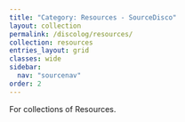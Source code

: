 ```yaml
---
title: "Category: Resources - SourceDisco"
layout: collection
permalink: /discolog/resources/
collection: resources
entries_layout: grid
classes: wide
sidebar:
  nav: "sourcenav" 
order: 2
---
```


For collections of Resources.